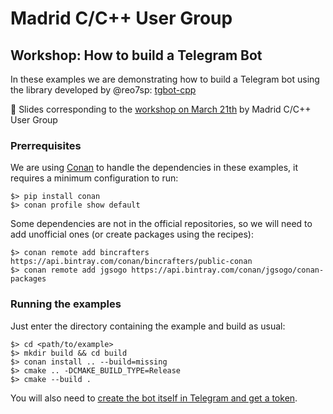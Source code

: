 # Madrid C/C++ User Group

## Workshop: How to build a Telegram Bot

In these examples we are demonstrating how to build a Telegram bot using the library
developed by @reo7sp: [tgbot-cpp](https://github.com/reo7sp/tgbot-cpp)

:orange_book: Slides corresponding to the [workshop on March 21th](https://docs.google.com/presentation/d/1B5pPftL06dW1k87M5eyMk-MwfkqXWhzXmXrN0kKP0dk/edit?usp=sharing)
by Madrid C/C++ User Group 

### Prerrequisites

We are using [Conan](https://conan.io/) to handle the dependencies in these examples, it
requires a minimum configuration to run:

```
$> pip install conan
$> conan profile show default
```

Some dependencies are not in the official repositories, so we will need to add
unofficial ones (or create packages using the recipes):

```
$> conan remote add bincrafters https://api.bintray.com/conan/bincrafters/public-conan
$> conan remote add jgsogo https://api.bintray.com/conan/jgsogo/conan-packages
```

### Running the examples

Just enter the directory containing the example and build as usual:

```
$> cd <path/to/example>
$> mkdir build && cd build
$> conan install .. --build=missing
$> cmake .. -DCMAKE_BUILD_TYPE=Release
$> cmake --build .
```

You will also need to [create the bot itself in Telegram and get a token](https://core.telegram.org/bots).
